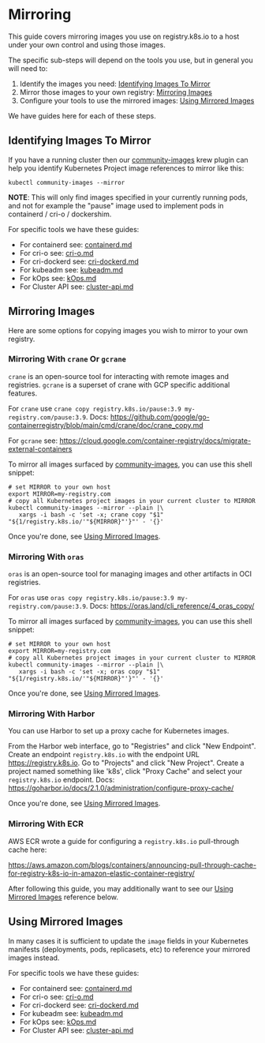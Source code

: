 # Mirroring

This guide covers mirroring images you use on registry.k8s.io
to a host under your own control and using those images.

The specific sub-steps will depend on the tools you use, but in general you will need to:

1. Identify the images you need: [Identifying Images To Mirror][identifying-images]
2. Mirror those images to your own registry: [Mirroring Images][mirroring-images]
3. Configure your tools to use the mirrored images: [Using Mirrored Images][using-mirrored-images]

We have guides here for each of these steps.

## Identifying Images To Mirror
<!--
NOTE: Wherever possible do not duplicate external content.

Instead, link to existing official guides and merely provide a lightweight pointer here.

See: https://kubernetes.io/docs/contribute/style/content-guide/#dual-sourced-content
-->

<!--TODO: Generically identifying registry.k8s.io images in manifests / charts / addons.-->

If you have a running cluster then our [community-images] krew plugin can
help you identify Kubernetes Project image references to mirror like this:

```console
kubectl community-images --mirror
```

**NOTE**: This will only find images specified in your currently running pods,
and not for example the "pause" image used to implement pods in containerd / cri-o / dockershim.

For specific tools we have these guides:

- For containerd see: [containerd.md](./containerd.md)
- For cri-o see: [cri-o.md](./cri-o.md)
- For cri-dockerd see: [cri-dockerd.md](./cri-dockerd.md)
- For kubeadm see: [kubeadm.md](./kubeadm.md)
- For kOps see: [kOps.md](./kOps.md)
- For Cluster API see: [cluster-api.md](./cluster-api.md)


## Mirroring Images
<!--
NOTE: Wherever possible do not duplicate external content.

Instead, link to existing official guides and merely provide a lightweight pointer here.

See: https://kubernetes.io/docs/contribute/style/content-guide/#dual-sourced-content
-->

Here are some options for copying images you wish to mirror to your own registry.

<!-- FOSS Mirroring Tools Go First Below Here! -->
<!-- Commercial / Non-FOSS Mirroring Options Go Further Below -->

### Mirroring With `crane` Or `gcrane`

`crane` is an open-source tool for interacting with remote images and registries.
`gcrane` is a superset of crane with GCP specific additional features.

For `crane` use `crane copy registry.k8s.io/pause:3.9 my-registry.com/pause:3.9`.
Docs: https://github.com/google/go-containerregistry/blob/main/cmd/crane/doc/crane_copy.md

For `gcrane` see: https://cloud.google.com/container-registry/docs/migrate-external-containers

To mirror all images surfaced by [community-images], you can use this shell snippet:
```shell
# set MIRROR to your own host
export MIRROR=my-registry.com
# copy all Kubernetes project images in your current cluster to MIRROR
kubectl community-images --mirror --plain |\
   xargs -i bash -c 'set -x; crane copy "$1" "${1/registry.k8s.io/'"${MIRROR}"'}"' - '{}'
```

Once you're done, see [Using Mirrored Images][using-mirrored-images].

### Mirroring With `oras`

`oras` is an open-source tool for managing images and other artifacts in OCI registries.

For `oras` use `oras copy registry.k8s.io/pause:3.9 my-registry.com/pause:3.9`.
Docs: https://oras.land/cli_reference/4_oras_copy/

To mirror all images surfaced by [community-images], you can use this shell snippet:
```shell
# set MIRROR to your own host
export MIRROR=my-registry.com
# copy all Kubernetes project images in your current cluster to MIRROR
kubectl community-images --mirror --plain |\
   xargs -i bash -c 'set -x; oras copy "$1" "${1/registry.k8s.io/'"${MIRROR}"'}"' - '{}'
```

Once you're done, see [Using Mirrored Images][using-mirrored-images].

### Mirroring With Harbor

You can use Harbor to set up a proxy cache for Kubernetes images.

From the Harbor web interface, go to "Registries" and click "New Endpoint".
Create an endpoint `registry.k8s.io` with the endpoint URL https://registry.k8s.io.
Go to "Projects" and click "New Project".
Create a project named something like 'k8s', click "Proxy Cache" and select your `registry.k8s.io` endpoint.
Docs: https://goharbor.io/docs/2.1.0/administration/configure-proxy-cache/

Once you're done, see [Using Mirrored Images][using-mirrored-images].

<!-- NON-FOSS Mirroring Tools Go Below Here! -->

### Mirroring With ECR

AWS ECR wrote a guide for configuring a `registry.k8s.io` pull-through cache here:

https://aws.amazon.com/blogs/containers/announcing-pull-through-cache-for-registry-k8s-io-in-amazon-elastic-container-registry/

After following this guide, you may additionally want to see our [Using Mirrored Images][using-mirrored-images] reference below.


## Using Mirrored Images
<!--
NOTE: Wherever possible do not duplicate external content.

Instead, link to existing official guides and merely provide a lightweight pointer here.

See: https://kubernetes.io/docs/contribute/style/content-guide/#dual-sourced-content
-->

In many cases it is sufficient to update the `image` fields in your
Kubernetes manifests (deployments, pods, replicasets, etc) to reference
your mirrored images instead.

For specific tools we have these guides:

- For containerd see: [containerd.md](./containerd.md)
- For cri-o see: [cri-o.md](./cri-o.md)
- For cri-dockerd see: [cri-dockerd.md](./cri-dockerd.md)
- For kubeadm see: [kubeadm.md](./kubeadm.md)
- For kOps see: [kOps.md](./kOps.md)
- For Cluster API see: [cluster-api.md](./cluster-api.md)

[identifying-images]: #Identifying-Images-To-Mirror
[mirroring-images]: #Mirroring-Images
[using-mirrored-images]: #Using-Mirrored-Images
[community-images]: https://github.com/kubernetes-sigs/community-images

